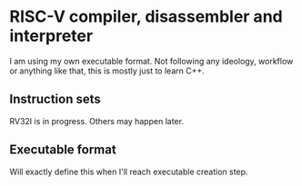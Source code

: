 # RISC-V compiler, disassembler and interpreter

I am using my own executable format. Not following any ideology, workflow or anything like that, this is mostly just
to learn C++.

## Instruction sets

RV32I is in progress. Others may happen later.

## Executable format

Will exactly define this when I'll reach executable creation step.
